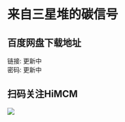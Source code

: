 # 来自三星堆的碳信号

## 百度网盘下载地址

链接: 更新中  
密码: 更新中

## 扫码关注HiMCM
![](https://avatars2.githubusercontent.com/u/16745793?s=200&v=4)
